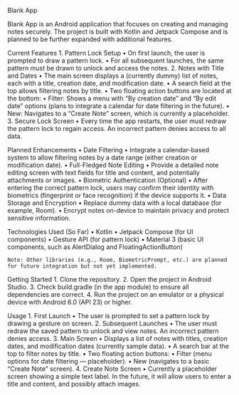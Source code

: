 Blank App

Blank App is an Android application that focuses on creating and managing notes securely. The project is built with Kotlin and Jetpack Compose and is planned to be further expanded with additional features.

Current Features
	1.	Pattern Lock Setup
	•	On first launch, the user is prompted to draw a pattern lock.
	•	For all subsequent launches, the same pattern must be drawn to unlock and access the notes.
	2.	Notes with Title and Dates
	•	The main screen displays a (currently dummy) list of notes, each with a title, creation date, and modification date.
	•	A search field at the top allows filtering notes by title.
	•	Two floating action buttons are located at the bottom:
	•	Filter: Shows a menu with “By creation date” and “By edit date” options (plans to integrate a calendar for date filtering in the future).
	•	New: Navigates to a “Create Note” screen, which is currently a placeholder.
	3.	Secure Lock Screen
	•	Every time the app restarts, the user must redraw the pattern lock to regain access. An incorrect pattern denies access to all data.

Planned Enhancements
	•	Date Filtering
	•	Integrate a calendar-based system to allow filtering notes by a date range (either creation or modification date).
	•	Full-Fledged Note Editing
	•	Provide a detailed note editing screen with text fields for title and content, and potentially attachments or images.
	•	Biometric Authentication (Optional)
	•	After entering the correct pattern lock, users may confirm their identity with biometrics (fingerprint or face recognition) if the device supports it.
	•	Data Storage and Encryption
	•	Replace dummy data with a local database (for example, Room).
	•	Encrypt notes on-device to maintain privacy and protect sensitive information.

Technologies Used (So Far)
	•	Kotlin
	•	Jetpack Compose (for UI components)
	•	Gesture API (for pattern lock)
	•	Material 3 (basic UI components, such as AlertDialog and FloatingActionButton)

	Note: Other libraries (e.g., Room, BiometricPrompt, etc.) are planned for future integration but not yet implemented.

Getting Started
	1.	Clone the repository.
  2.  Open the project in Android Studio.
	3.	Check build.gradle (in the app module) to ensure all dependencies are correct.
	4.	Run the project on an emulator or a physical device with Android 6.0 (API 23) or higher.

Usage
	1.	First Launch
	•	The user is prompted to set a pattern lock by drawing a gesture on screen.
	2.	Subsequent Launches
	•	The user must redraw the saved pattern to unlock and view notes. An incorrect pattern denies access.
	3.	Main Screen
	•	Displays a list of notes with titles, creation dates, and modification dates (currently sample data).
	•	A search bar at the top to filter notes by title.
	•	Two floating action buttons:
	•	Filter (menu options for date filtering — placeholder).
	•	New (navigates to a basic “Create Note” screen).
	4.	Create Note Screen
	•	Currently a placeholder screen showing a simple text label. In the future, it will allow users to enter a title and content, and possibly attach images.
